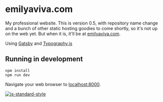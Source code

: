 # emilyaviva.com
My professional website. This is version 0.5, with repository name change and a bunch of other static hosting goodies to come shortly, so it's not up on the web yet. But when it is, it'll be at [emilyaviva.com](http://emilyaviva.com).

Using [Gatsby](https://github.com/gatsbyjs/gatsby) and [Typography.js](https://kyleamathews.github.io/typography.js/)

## Running in development
```
npm install
npm run dev
```

Navigate your web browser to [localhost:8000](http://localhost:8000).

[![js-standard-style](https://cdn.rawgit.com/feross/standard/master/badge.svg)](https://github.com/feross/standard)
